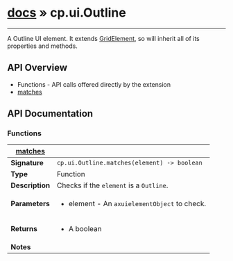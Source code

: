 # [docs](index.md) » cp.ui.Outline
---

A Outline UI element. It extends [GridElement](cp.ui.GridElement.md), so will inherit all of its properties and methods.

## API Overview
* Functions - API calls offered directly by the extension
 * [matches](#matches)

## API Documentation

### Functions

| [matches](#matches)         |                                                                                     |
| --------------------------------------------|-------------------------------------------------------------------------------------|
| **Signature**                               | `cp.ui.Outline.matches(element) -> boolean`                                                                    |
| **Type**                                    | Function                                                                     |
| **Description**                             | Checks if the `element` is a `Outline`.                                                                     |
| **Parameters**                              | <ul><li>element - An `axuielementObject` to check.</li></ul> |
| **Returns**                                 | <ul><li>A boolean</li></ul>          |
| **Notes**                                   | <ul></ul>                |

